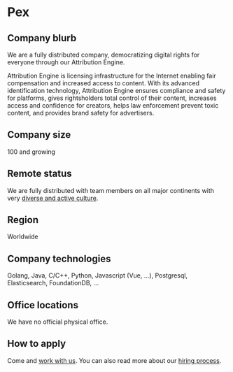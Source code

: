 # Pex

## Company blurb

We are a fully distributed company, democratizing digital rights for everyone through our Attribution Engine.

Attribution Engine is licensing infrastructure for the Internet enabling fair compensation and increased access to content. With its advanced identification technology, Attribution Engine ensures compliance and safety for platforms, gives rightsholders total control of their content, increases access and confidence for creators, helps law enforcement prevent toxic content, and provides brand safety for advertisers.

## Company size

100 and growing

## Remote status

We are fully distributed with team members on all major continents with very [diverse and active culture](https://pex.com/blog/pex-culture-focusing-on-what-really-matters/).

## Region

Worldwide

## Company technologies

Golang, Java, C/C++, Python, Javascript (Vue, ...), Postgresql, Elasticsearch, FoundationDB, ...

## Office locations

We have no official physical office.

## How to apply

Come and [work with us](https://pex.com/careers/). You can also read more about our [hiring process](https://pex.com/blog/interviewing-at-pex-heres-what-you-can-expect-hiring-process/).

